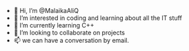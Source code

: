 - 👋 Hi, I’m @MalaikaAliQ
- 👀 I’m interested in coding and learning about all the IT stuff
- 🌱 I’m currently learning C++
- 💞️ I’m looking to collaborate on projects
- 📫 we can have a conversation by email.

<!---
MalaikaAliQ/MalaikaAliQ is a ✨ special ✨ repository because its `README.md` (this file) appears on your GitHub profile.
You can click the Preview link to take a look at your changes.
--->
